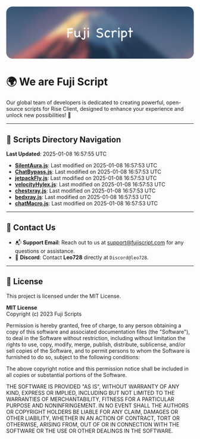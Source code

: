 ![Banner](.github/b.webp)

# 🌍 **We are Fuji Script**

Our global team of developers is dedicated to creating powerful, open-source scripts for Rise Client, designed to enhance your experience and unlock new possibilities! 🌟

---
<!-- SCRIPTS_NAVIGATION_START -->
## 📂 **Scripts Directory Navigation**

**Last Updated**: 2025-01-08 16:57:55 UTC

- **[SilentAura.js](scripts/SilentAura.js)**: Last modified on 2025-01-08 16:57:53 UTC
- **[ChatBypass.js](scripts/ChatBypass.js)**: Last modified on 2025-01-08 16:57:53 UTC
- **[jetpackFly.js](scripts/jetpackFly.js)**: Last modified on 2025-01-08 16:57:53 UTC
- **[velocityHylex.js](scripts/velocityHylex.js)**: Last modified on 2025-01-08 16:57:53 UTC
- **[chestxray.js](scripts/chestxray.js)**: Last modified on 2025-01-08 16:57:53 UTC
- **[bedxray.js](scripts/bedxray.js)**: Last modified on 2025-01-08 16:57:53 UTC
- **[chatMacro.js](scripts/chatMacro.js)**: Last modified on 2025-01-08 16:57:53 UTC

<!-- SCRIPTS_NAVIGATION_END -->

---

## 💬 **Contact Us**  
- 📬 **Support Email**: Reach out to us at [support@fujiscript.com](mailto:support@fujiscript.com) for any questions or assistance.  
- 💬 **Discord**: Contact **Leo728** directly at `Discord@leo728`.

---

## 📜 **License**

This project is licensed under the MIT License.  

**MIT License**  
Copyright (c) 2023 Fuji Scripts  

Permission is hereby granted, free of charge, to any person obtaining a copy of this software and associated documentation files (the "Software"), to deal in the Software without restriction, including without limitation the rights to use, copy, modify, merge, publish, distribute, sublicense, and/or sell copies of the Software, and to permit persons to whom the Software is furnished to do so, subject to the following conditions:  

The above copyright notice and this permission notice shall be included in all copies or substantial portions of the Software.  

THE SOFTWARE IS PROVIDED "AS IS", WITHOUT WARRANTY OF ANY KIND, EXPRESS OR IMPLIED, INCLUDING BUT NOT LIMITED TO THE WARRANTIES OF MERCHANTABILITY, FITNESS FOR A PARTICULAR PURPOSE AND NONINFRINGEMENT. IN NO EVENT SHALL THE AUTHORS OR COPYRIGHT HOLDERS BE LIABLE FOR ANY CLAIM, DAMAGES OR OTHER LIABILITY, WHETHER IN AN ACTION OF CONTRACT, TORT OR OTHERWISE, ARISING FROM, OUT OF OR IN CONNECTION WITH THE SOFTWARE OR THE USE OR OTHER DEALINGS IN THE SOFTWARE.  

